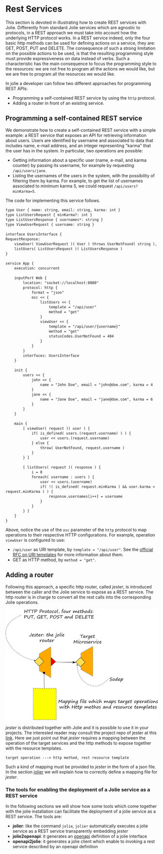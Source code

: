 <!-- cSpell:ignore openapi -->

# Rest Services

This section is devoted in illustrating how to create REST services with Jolie. Differently from standard Jolie services which are agnostic to protocols, in a REST approach we must take into account how the underlying HTTP protocol works. In a REST service indeed, only the four basic http methods can be used for defining actions on a service, they are: GET, POST, PUT and DELETE. The consequence of such a strong limitation on the possible actions to be used, is that the resulting programming style must provide expressiveness on data instead of verbs. Such a characteristic has the main consequence to focus the programming style to the resources: we are not free to program all the actions we would like, but we are free to program all the resources we would like.

In jolie a developer can follow two different approaches for programming REST APIs:

- Programming a self-contained REST service by using the `http` protocol.
- Adding a router in front of an existing service.

## Programming a self-contained REST service

We demonstrate how to create a self-contained REST service with a simple example: a REST service that exposes an API for retrieving information about users. Users are identified by username and associated to data that includes name, e-mail address, and an integer representing "karma" that the user has in the system. In particular, two operations are possible:

- Getting information about a specific user (name, e-mail, and karma counter) by passing its username, for example by requesting `/api/users/jane`.
- Listing the usernames of the users in the system, with the possibility of filtering them by karma. For example, to get the list of usernames associated to minimum karma 5, we could request `/api/users?minKarma=5`.

The code for implementing this service follows.

```jolie
type User { name: string, email: string, karma: int }
type ListUsersRequest { minKarma?: int }
type ListUsersResponse { usernames*: string }
type ViewUserRequest { username: string }

interface UsersInterface {
RequestResponse:
    viewUser( ViewUserRequest )( User ) throws UserNotFound( string ),
    listUsers( ListUsersRequest )( ListUsersResponse )
}

service App {
    execution: concurrent

    inputPort Web {
        location: "socket://localhost:8080"
        protocol: http {
            format = "json"
            osc << {
                listUsers << {
                    template = "/api/user"
                    method = "get"
                }
                viewUser << {
                    template = "/api/user/{username}"
                    method = "get"
                    statusCodes.UserNotFound = 404
                }
            }
        }
        interfaces: UsersInterface
    }

    init {
        users << {
            john << {
                name = "John Doe", email = "john@doe.com", karma = 4
            }
            jane << {
                name = "Jane Doe", email = "jane@doe.com", karma = 6
            }
        }
    }

    main {
        [ viewUser( request )( user ) {
            if( is_defined( users.(request.username) ) ) {
                user << users.(request.username)
            } else {
                throw( UserNotFound, request.username )
            }
        } ]

        [ listUsers( request )( response ) {
            i = 0
            foreach( username : users ) {
                user << users.(username)
                if( !( is_defined( request.minKarma ) && user.karma < request.minKarma ) ) {
                    response.usernames[i++] = username
                }
            }
        } ]
    }
}
```

Above, notice the use of the `osc` parameter of the `http` protocol to map operations to their respective HTTP configurations.
For example, operation `viewUser` is configured to use:

- `/api/user` as URI template, by `template = "/api/user"`. See the [official RFC on URI templates](https://www.rfc-editor.org/rfc/rfc6570) for more information about them.
- GET as HTTP method, by `method = "get"`.

## Adding a router

Following this approach, a specific http router, called _jester_, is introduced between the caller and the Jolie service to expose as a REST service. The http router is in charge to convert all the rest calls into the corresponding Jolie operations.

![](../../assets/image/rest.png)

_jester_ is distributed together with Jolie and it is possible to use it in your projects. The interested reader may consult the project repo of jester at this [link](https://github.com/jolie/jester). Here we just point out that _jester_ requires a mapping between the operation of the target services and the http methods to expose together with the resource templates.

```text
target operation ---> http method, rest resource template
```

Such a kind of mapping must be provided to _jester_ in the form of a json file. In the section [jolier](../rest/jolier/README.md) we will explain how to correctly define a mapping file for _jester_.

### The tools for enabling the deployment of a Jolie service as a REST service

In the following sections we will show how some tools which come together with the jolie installation can facilitate the deployment of a jolie service as a REST service. The tools are:

- **jolier**: like the command `jolie`, `jolier` automatically executes a jolie service as a REST service transparently embedding _jester_
- **jolie2openapi**: it generates an [openapi](https://swagger.io/docs/specification/about/) definition of a jolie interface
- **openapi2jolie**: it generates a jolie client which enable to invoking a rest service described by an openapi definition
